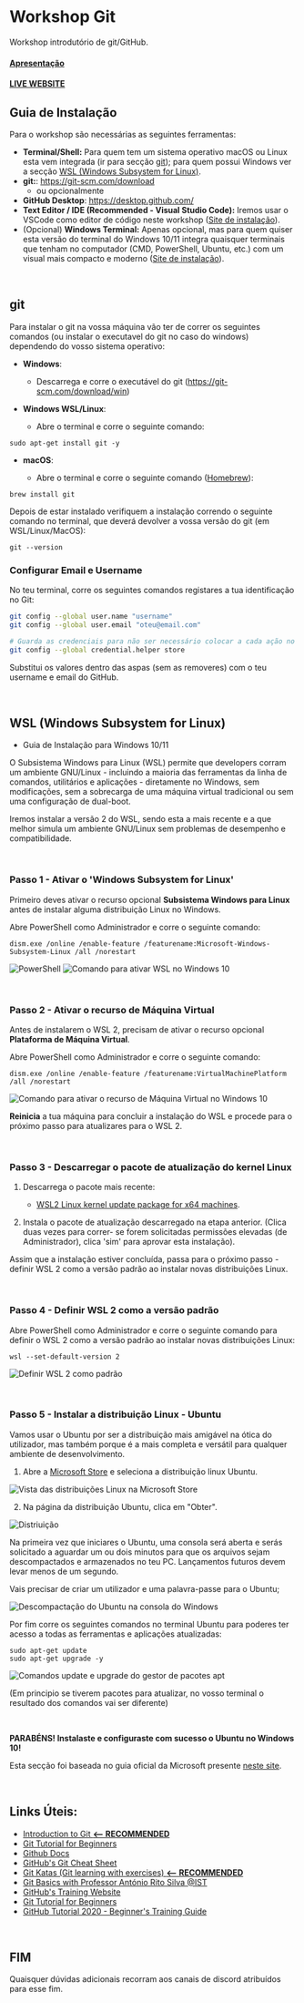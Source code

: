 # **Workshop Git** 
Workshop introdutório de git/GitHub.


#### [Apresentação](https://docs.google.com/presentation/d/1FAv3SRHo3dmo0lbiZKfJDwJLbDyXb00IzlbcZHiW8XU/edit?usp=sharing)


#### [LIVE WEBSITE](https://hackerschool.github.io/git_workshop/)


## **Guia de Instalação**

Para o workshop são necessárias as seguintes ferramentas:
 - **Terminal/Shell:** Para quem tem um sistema operativo macOS ou Linux esta vem integrada (ir para secção [git](##git)); para quem possui Windows ver a secção [WSL (Windows Subsystem for Linux)](#wsl-windows-subsystem-for-linux).
 - **git:**: https://git-scm.com/download  
	- ou opcionalmente
 - **GitHub Desktop**: https://desktop.github.com/
 - **Text Editor / IDE (Recommended - Visual Studio Code):** Iremos usar o VSCode como editor de código neste workshop ([Site de instalação](https://code.visualstudio.com/)).
 - (Opcional) **Windows Terminal:** Apenas opcional, mas para quem quiser esta versão do terminal do Windows 10/11 integra quaisquer terminais que tenham no computador (CMD, PowerShell, Ubuntu, etc.) com um visual mais compacto e moderno ([Site de instalação](https://docs.microsoft.com/en-us/windows/terminal/get-started)).

<br />

## **git**

Para instalar o git na vossa máquina vão ter de correr os seguintes comandos (ou instalar o executavel do git no caso do windows) dependendo do vosso sistema operativo:

- **Windows**:

  - Descarrega e corre o executável do git (https://git-scm.com/download/win)


- **Windows WSL/Linux**:

  - Abre o terminal e corre o seguinte comando:

```
sudo apt-get install git -y 
```

- **macOS**:

  - Abre o terminal e corre o seguinte comando ([Homebrew](https://brew.sh/)): 

```
brew install git
```

Depois de estar instalado verifiquem a instalação correndo o seguinte comando no terminal, que deverá devolver a vossa versão do git (em WSL/Linux/MacOS):
```
git --version
```

### Configurar Email e Username

No teu terminal, corre os seguintes comandos registares a tua identificação no Git:

```bash
git config --global user.name "username"
git config --global user.email "oteu@email.com"

# Guarda as credenciais para não ser necessário colocar a cada ação no git (opcional)
git config --global credential.helper store
```

Substitui os valores dentro das aspas (sem as removeres) com o teu username e email do GitHub.

<br />

## **WSL (Windows Subsystem for Linux)**

- Guia de Instalação para Windows 10/11

O Subsistema Windows para Linux (WSL) permite que developers corram um ambiente GNU/Linux - incluindo a maioria das ferramentas da linha de comandos, utilitários e aplicações - diretamente no Windows, sem modificações, sem a sobrecarga de uma máquina virtual tradicional ou sem uma configuração de dual-boot.

Iremos instalar a versão 2 do WSL, sendo esta a mais recente e a que melhor simula um ambiente GNU/Linux sem problemas de desempenho e compatibilidade.

<br />

### **Passo 1 - Ativar o 'Windows Subsystem for Linux'**

Primeiro deves ativar o recurso opcional **Subsistema Windows para Linux** antes de instalar alguma distribuição Linux no Windows.

Abre PowerShell como Administrador e corre o seguinte comando:
```
dism.exe /online /enable-feature /featurename:Microsoft-Windows-Subsystem-Linux /all /norestart
```
![PowerShell](https://i.imgur.com/shjnI9o.png)
![Comando para ativar WSL no Windows 10](https://i.imgur.com/DkGwscS.png)

<br />

### **Passo 2 - Ativar o recurso de Máquina Virtual**

Antes de instalarem o WSL 2, precisam de ativar o recurso opcional **Plataforma de Máquina Virtual**.

Abre PowerShell como Administrador e corre o seguinte comando:
```
dism.exe /online /enable-feature /featurename:VirtualMachinePlatform /all /norestart
```
![Comando para ativar o recurso de Máquina Virtual no Windows 10](https://i.imgur.com/saAhY4L.png)


**Reinicia** a tua máquina para concluir a instalação do WSL e procede para o próximo passo para atualizares para o WSL 2.

<br />

### **Passo 3 - Descarregar o pacote de atualização do kernel Linux**

1.  Descarrega o pacote mais recente:
    - [WSL2 Linux kernel update package for x64 machines](https://wslstorestorage.blob.core.windows.net/wslblob/wsl_update_x64.msi).

2.  Instala o pacote de atualização descarregado na etapa anterior. (Clica duas vezes para correr- se forem solicitadas permissões elevadas (de Administrador), clica 'sim' para aprovar esta instalação).

Assim que a instalação estiver concluída, passa para o próximo passo - definir WSL 2 como a versão padrão ao instalar novas distribuições Linux. 

<br />

### **Passo 4 - Definir WSL 2 como a versão padrão**

Abre PowerShell como Administrador e corre o seguinte comando para definir o WSL 2 como a versão padrão ao instalar novas distribuições Linux:
```
wsl --set-default-version 2
```
![Definir WSL 2 como padrão](https://i.imgur.com/FZb5xna.png)

<br />

### **Passo 5 - Instalar a distribuição Linux - Ubuntu**

Vamos usar o Ubuntu por ser a distribuição mais amigável na ótica do utilizador, mas também porque é a mais completa e versátil para qualquer ambiente de desenvolvimento.

1.  Abre a [Microsoft Store](https://aka.ms/wslstore)  e seleciona a distribuição linux Ubuntu.

![Vista das distribuições Linux na Microsoft Store](https://docs.microsoft.com/pt-pt/windows/wsl/media/store.png)
    
  
2.  Na página da distribuição Ubuntu, clica em "Obter".
    
![Distriuição](https://docs.microsoft.com/pt-pt/windows/wsl/media/ubuntustore.png)
    

Na primeira vez que iniciares o Ubuntu, uma consola será aberta e serás solicitado a aguardar um ou dois minutos para que os arquivos sejam descompactados e armazenados no teu PC. Lançamentos futuros devem levar menos de um segundo.

Vais precisar de criar um utilizador e uma palavra-passe para o Ubuntu;

![Descompactação do Ubuntu na consola do Windows](https://docs.microsoft.com/pt-pt/windows/wsl/media/ubuntuinstall.png)

Por fim corre os seguintes comandos no terminal Ubuntu para poderes ter acesso a todas as ferramentas e aplicações atualizadas:
```
sudo apt-get update
sudo apt-get upgrade -y
```
![Comandos update e upgrade do gestor de pacotes apt](https://i.imgur.com/wTktB3Y.png)

(Em principio se tiverem pacotes para atualizar, no vosso terminal o resultado dos comandos vai ser diferente)

<br />

**PARABÉNS! Instalaste e configuraste com sucesso o Ubuntu no Windows 10!**

Esta secção foi baseada no guia oficial da Microsoft presente [neste site](https://docs.microsoft.com/pt-pt/windows/wsl/install-win10).


<br />

## **Links Úteis:**
 - [Introduction to Git **<-- RECOMMENDED**](https://www.notion.so/zarkom/Introduction-to-Git-ac396a0697704709a12b6a0e545db049)
 - [Git Tutorial for Beginners](https://www.youtube.com/watch?v=DVRQoVRzMIY)
 - [Github Docs](https://docs.github.com/en)
 - [GitHub's Git Cheat Sheet](https://training.github.com/downloads/github-git-cheat-sheet.pdf)
 - [Git Katas (Git learning with exercises) **<-- RECOMMENDED**](https://github.com/eficode-academy/git-katas)
 - [Git Basics with Professor António Rito Silva @IST](https://www.youtube.com/watch?v=MK-_CLSgDmc)
 - [GitHub's Training Website](https://try.github.io/)
 - [Git Tutorial for Beginners](https://youtu.be/XF99kTmS2gg)
 - [GitHub Tutorial 2020 - Beginner's Training Guide](https://youtu.be/iv8rSLsi1xo)

<br />

## **FIM**
Quaisquer dúvidas adicionais recorram aos canais de discord atribuídos para esse fim.
